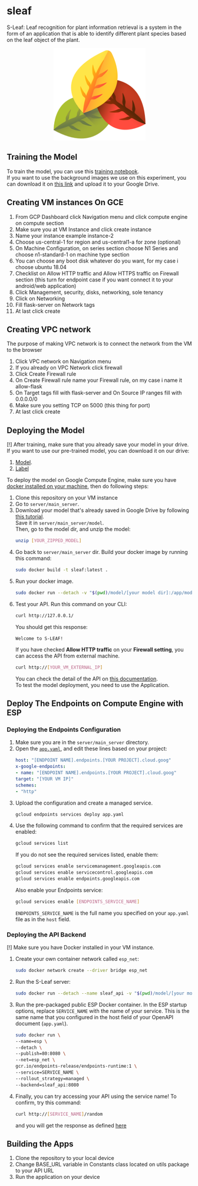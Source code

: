 # sleaf
S-Leaf: Leaf recognition for plant information retrieval
is a system in the form of an application that is able to identify different plant species based on the leaf object of the plant. 

<p align="center">
<img src="https://github.com/shrr98/sleaf/blob/main/Logo-leaves.png" width="250" height="250" />
</p>

## Training the Model
To train the model, you can use this [training notebook](ML/training/Training.ipynb).</br>
If you want to use the background images we use on this experiment, you can download it on [this link](https://drive.google.com/file/d/1K8Hvf6wJtrlG9iczYZsow_s7UO5oZ1D4/view?usp=sharing) and upload it to your Google Drive.

## Creating VM instances On GCE
1. From GCP Dashboard click Navigation menu and click compute engine on compute section
2. Make sure you at VM Instance and click create instance
3. Name your instance example instance-2
4. Choose us-central-1 for region and us-central1-a for zone (optional) 
5. On Machine Configuration, on series section choose N1 Series and choose n1-standard-1 on machine type section
6. You can choose any boot disk whatever do you want, for my case i choose ubuntu 18.04
7. Checklist on Allow HTTP traffic and Allow HTTPS traffic on Firewall section (this turn for endpoint case if you want connect it to your android/web application)
8. Click Management, security, disks, networking, sole tenancy
9. Click on Networking
10. Fill flask-server on Network tags
11. At last click create

## Creating VPC network 
The purpose of making VPC network is to connect the network from the VM to the browser
1. Click VPC network on Navigation menu
2. If you already on VPC Network click firewall
3. Click Create Firewall rule
4. On Create Firewall rule name your Firewall rule, on my case i name it allow-flask
5. On Target tags fill with flask-server and On Source IP ranges fill with 0.0.0.0/0
6. Make sure you setting TCP on 5000 (this thing for port)
7. At last click create

## Deploying the Model
[!] After training, make sure that you already save your model in your drive.</br>
If you want to use our pre-trained model, you can download it on our drive:
1. [Model](https://drive.google.com/file/d/1uAap0Hb_ogwAXMGeVJVUjHO-QvQpXs4e/view?usp=sharing).
1. [Label](https://drive.google.com/file/d/1-K-tpanQIdtBaZUbhyAg7V1b3XgFVGnJ/view?usp=sharing)

To deploy the model on Google Compute Engine, make sure you have [docker installed on your machine](https://docs.docker.com/engine/install/ubuntu/), then do following steps:
1. Clone this repository on your VM instance
1. Go to ```server/main_server```.
1. Download your model that's already saved in Google Drive by following [this tutorial](https://medium.com/@acpanjan/download-google-drive-files-using-wget-3c2c025a8b99). </br>
    Save it in ```server/main_server/model```.</br>
    Then, go to the model dir, and unzip the model:
    ```bash
    unzip [YOUR_ZIPPED_MODEL]
    ```
1. Go back to ```server/main_server``` dir. Build your docker image by running this command:
    ```bash
    sudo docker build -t sleaf:latest .
    ```
1. Run your docker image.
    ```bash
    sudo docker run --detach -v "$(pwd)/model/[your model dir]:/app/model/custom_bgmodify" -p 80:8080 sleaf:latest
    ```
1. Test your API. Run this command on your CLI:
    ```bash
    curl http://127.0.0.1/
    ```
    You should get this response:
    ```
    Welcome to S-LEAF!
    ```
    If you have checked **Allow HTTP traffic** on your **Firewall setting**, you can access the API from external machine.
    ```bash
    curl http://[YOUR_VM_EXTERNAL_IP]
    ```
    You can check the detail of the API on [this documentation](server/main_server/README.md). </br>
    To test the model deployment, you need to use the Application.

## Deploy The Endpoints on Compute Engine with ESP
### Deploying the Endpoints Configuration
1. Make sure you are in the ```server/main_server``` directory.
1. Open the [```app.yaml```](server/main_server/app.yaml), and edit these lines based on your project:
    ```yaml
    host: "[ENDPOINT NAME].endpoints.[YOUR PROJECT].cloud.goog"
    x-google-endpoints:
    - name: "[ENDPOINT NAME].endpoints.[YOUR PROJECT].cloud.goog"
    target: "[YOUR VM IP]"
    schemes:
    - "http"
    ```
1. Upload the configuration and create a managed service.
    ```bash
    gcloud endpoints services deploy app.yaml
    ```
1. Use the following command to confirm that the required services are enabled:
    ```bash
    gcloud services list
    ```
    If you do not see the required services listed, enable them:
    ```bash
    gcloud services enable servicemanagement.googleapis.com
    gcloud services enable servicecontrol.googleapis.com
    gcloud services enable endpoints.googleapis.com
    ```
    Also enable your Endpoints service:
    ```bash
    gcloud services enable [ENDPOINTS_SERVICE_NAME]
    ```
    ```ENDPOINTS_SERVICE_NAME``` is the full name you specified on your ```app.yaml``` file as in the ```host``` field.

### Deploying the API Backend
[!] Make sure you have Docker installed in your VM instance.
1. Create your own container network called ```esp_net```:
    ```bash
    sudo docker network create --driver bridge esp_net
    ```
1. Run the S-Leaf server:
    ```bash
    sudo docker run --detach --name sleaf_api -v "$(pwd)/model/[your model dir]:/app/model/custom_bgmodify" sleaf:latest
    ```
1. Run the pre-packaged public ESP Docker container. In the ESP startup options, replace ```SERVICE_NAME``` with the name of your service. This is the same name that you configured in the host field of your OpenAPI document (```app.yaml```).
    ```bash
    sudo docker run \
    --name=esp \
    --detach \
    --publish=80:8080 \
    --net=esp_net \
    gcr.io/endpoints-release/endpoints-runtime:1 \
    --service=SERVICE_NAME \
    --rollout_strategy=managed \
    --backend=sleaf_api:8080
    ```
1. Finally, you can try accessing your API using the service name!
    To confirm, try this command:
    ```bash
    curl http://[SERVICE_NAME]/random
    ```
    and you will get the response as defined [here](server/main_server/README.md)

## Building the Apps
1. Clone the repository to your local device
2. Change BASE_URL variable in Constants class located on utils package to your API URL
3. Run the application on your device 

